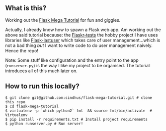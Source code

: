 ## What is this?

Working out the [Flask Mega Tutorial](http://blog.miguelgrinberg.com/post/the-flask-mega-tutorial-part-i-hello-world)
for fun and giggles. 

Actually, I already know how to spawn a Flask web app. Am working out the above
said tutorial because: the 
[Flaskr-tests](http://github.com/sindhus/flaskr-tests) the hobby project I have 
uses libraries like [Flask-lastuser](http://github.com/hasgeek/flask-lastuser) 
which takes care of user management...which is not a bad thing *but* I want to 
write code to do user management naively. Hence the repo!

Note: Some stuff like configuration and the entry point to the app 
(`runserver.py`) is the way I like my project to be organised. The tutorial 
introduces all of this much later on.

## How to run this locally?

    $ git clone git@github.com:sindhus/flask-mega-tutorial.git # clone this repo
    $ cd flask-mega-tutorial
    $ virtualenv -p `which python2` fmt  && source fmt/bin/activate  # Virtualenv
    $ pip install -r requirements.txt # Install project requirements
    $ python runserver.py # Run server!

